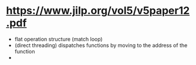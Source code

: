 # https://www.jilp.org/vol5/v5paper12.pdf

- flat operation structure (match loop)
- (direct threading) dispatches functions by moving to
  the address of the function
-
